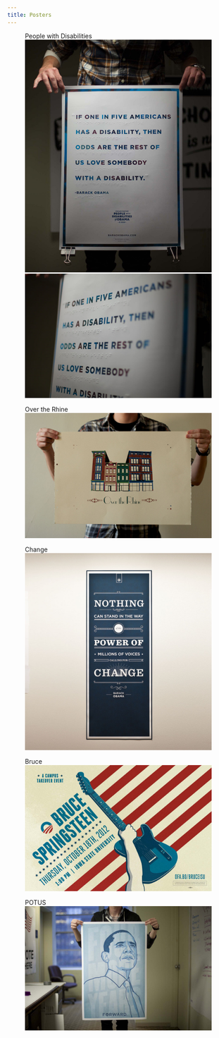 ```yaml
---
title: Posters
---
```


<figure>
    <figcaption>People with Disabilities</figcaption>
    <img src="img/posters/PWD/pwd-poster-1.jpg" alt="" />
    <img src="img/posters/PWD/pwd-poster-2.jpg" alt="" />
</figure>
<figure>
    <figcaption>Over the Rhine</figcaption>
    <img src="img/posters/OTR/otr-poster.jpg" alt="" />
</figure>
<figure>
    <figcaption>Change</figcaption>
    <img src="img/posters/Quote/quoteposter.jpg" alt="" />
</figure>
<figure>
    <figcaption>Bruce</figcaption>
    <img src="img/posters/Boss/theboss.jpg" alt="" />
</figure>
<figure>
    <figcaption>POTUS</figcaption>
    <img src="img/posters/POTUS/potus-poster.jpg" />
</figure>